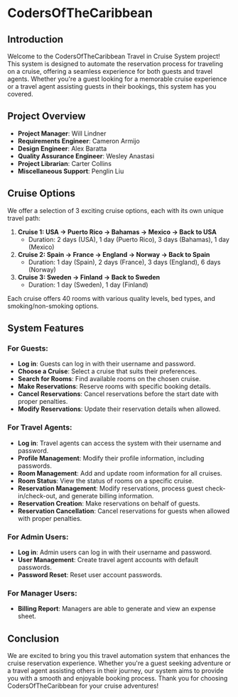# CodersOfTheCaribbean 

## Introduction

Welcome to the CodersOfTheCaribbean Travel in Cruise System project! This system is designed to automate the reservation process for traveling on a cruise, offering a seamless experience for both guests and travel agents. Whether you're a guest looking for a memorable cruise experience or a travel agent assisting guests in their bookings, this system has you covered.

## Project Overview

- **Project Manager**: Will Lindner
- **Requirements Engineer**: Cameron Armijo
- **Design Engineer**: Alex Baratta
- **Quality Assurance Engineer**: Wesley Anastasi
- **Project Librarian**: Carter Collins
- **Miscellaneous Support**: Penglin Liu

## Cruise Options

We offer a selection of 3 exciting cruise options, each with its own unique travel path:

1. **Cruise 1: USA -> Puerto Rico -> Bahamas -> Mexico -> Back to USA**
   - Duration: 2 days (USA), 1 day (Puerto Rico), 3 days (Bahamas), 1 day (Mexico)
2. **Cruise 2: Spain -> France -> England -> Norway -> Back to Spain**
   - Duration: 1 day (Spain), 2 days (France), 3 days (England), 6 days (Norway)
3. **Cruise 3: Sweden -> Finland -> Back to Sweden**
   - Duration: 1 day (Sweden), 1 day (Finland)

Each cruise offers 40 rooms with various quality levels, bed types, and smoking/non-smoking options.

## System Features

### For Guests:

- **Log in**: Guests can log in with their username and password.
- **Choose a Cruise**: Select a cruise that suits their preferences.
- **Search for Rooms**: Find available rooms on the chosen cruise.
- **Make Reservations**: Reserve rooms with specific booking details.
- **Cancel Reservations**: Cancel reservations before the start date with proper penalties.
- **Modify Reservations**: Update their reservation details when allowed.

### For Travel Agents:

- **Log in**: Travel agents can access the system with their username and password.
- **Profile Management**: Modify their profile information, including passwords.
- **Room Management**: Add and update room information for all cruises.
- **Room Status**: View the status of rooms on a specific cruise.
- **Reservation Management**: Modify reservations, process guest check-in/check-out, and generate billing information.
- **Reservation Creation**: Make reservations on behalf of guests.
- **Reservation Cancellation**: Cancel reservations for guests when allowed with proper penalties.

### For Admin Users:

- **Log in**: Admin users can log in with their username and password.
- **User Management**: Create travel agent accounts with default passwords.
- **Password Reset**: Reset user account passwords.

### For Manager Users:
- **Billing Report**: Managers are able to generate and view an expense sheet. 


## Conclusion

We are excited to bring you this travel automation system that enhances the cruise reservation experience. Whether you're a guest seeking adventure or a travel agent assisting others in their journey, our system aims to provide you with a smooth and enjoyable booking process. Thank you for choosing CodersOfTheCaribbean for your cruise adventures!
